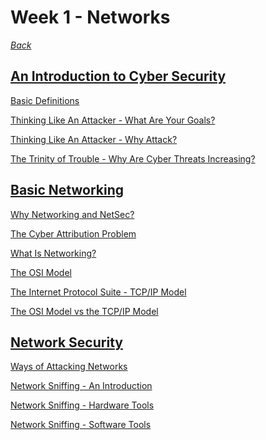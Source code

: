 # Week 1 - Networks

*[Back](https://github.com/KeiferC/cyber-notes#cyber-notes)*

## [An Introduction to Cyber Security](./notes-00-intro.md#an-introduction-to-cyber-security)

[Basic Definitions](./notes-00-intro.md#definitions)

[Thinking Like An Attacker - What Are Your
Goals?](./notes-00-intro.md#thinking-like-an-attacker---what-are-your-goals)

[Thinking Like An Attacker - Why
Attack?](./notes-00-intro.md#thinking-like-an-attacker---why-attack)

[The Trinity of Trouble - Why Are Cyber Threats
Increasing?](./notes-00-intro.md#the-trinity-of-trouble---why-are-cyber-threats-increasing)


## [Basic Networking](./notes-01-networking.md#basic-networking)

[Why Networking and NetSec?](./notes-01-networking.md#why-networking-and-netsec)

[The Cyber Attribution Problem](./notes-01-networking.md#the-cyber-attribution-problem)

[What Is Networking?](./notes-01-networking.md#what-is-networking)

[The OSI Model](./notes-01-networking.md#the-osi-model)

[The Internet Protocol Suite - TCP/IP Model](./notes-01-networking.md#the-internet-protocol-suite---tcpip-model)

[The OSI Model vs the TCP/IP Model](./notes-01-networking.md#the-osi-model-vs-the-tcpip-model)

## [Network Security](./notes-02-netsec.md#network-security)

[Ways of Attacking Networks](./notes-02-netsec.md#ways-of-attacking-networks)

[Network Sniffing - An Introduction](./notes-02-netsec.md#network-sniffing)

[Network Sniffing - Hardware Tools](./notes-02-netsec.md#network-sniffing---hardware-tools)

[Network Sniffing - Software Tools](./notes-02-netsec.md#network-sniffing---software-tools)

